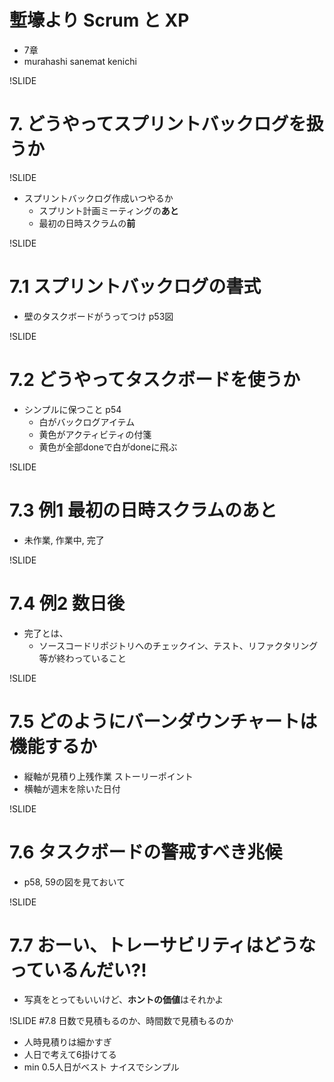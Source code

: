 # 塹壕より Scrum と XP
- 7章
- murahashi sanemat kenichi

!SLIDE
# 7. どうやってスプリントバックログを扱うか

!SLIDE
- スプリントバックログ作成いつやるか
    - スプリント計画ミーティングの**あと**
    - 最初の日時スクラムの**前**

!SLIDE
# 7.1 スプリントバックログの書式
- 壁のタスクボードがうってつけ p53図

!SLIDE
# 7.2 どうやってタスクボードを使うか
- シンプルに保つこと p54
    - 白がバックログアイテム
    - 黄色がアクティビティの付箋
    - 黄色が全部doneで白がdoneに飛ぶ

!SLIDE
# 7.3 例1 最初の日時スクラムのあと
- 未作業, 作業中, 完了

!SLIDE
# 7.4 例2 数日後
- 完了とは、
    - ソースコードリポジトリへのチェックイン、テスト、リファクタリング等が終わっていること

!SLIDE
# 7.5 どのようにバーンダウンチャートは機能するか
- 縦軸が見積り上残作業 ストーリーポイント
- 横軸が週末を除いた日付

!SLIDE
# 7.6 タスクボードの警戒すべき兆候
- p58, 59の図を見ておいて

!SLIDE
# 7.7 おーい、トレーサビリティはどうなっているんだい?!
- 写真をとってもいいけど、**ホントの価値**はそれかよ

!SLIDE
#7.8 日数で見積もるのか、時間数で見積もるのか
- 人時見積りは細かすぎ
- 人日で考えて6掛けてる
- min 0.5人日がベスト ナイスでシンプル
